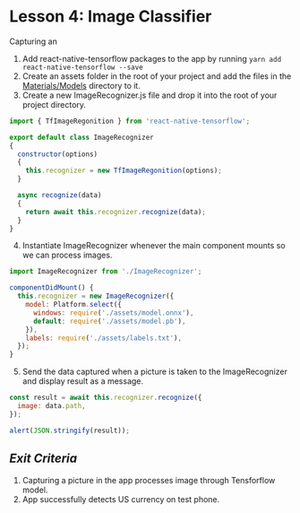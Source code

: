 # Lesson 4: Image Classifier
Capturing an 

1. Add react-native-tensorflow packages to the app by running `yarn add react-native-tensorflow --save`
2. Create an assets folder in the root of your project and add the files in the [Materials/Models](Materials/Models) directory to it.
3. Create a new ImageRecognizer.js file and drop it into the root of your project directory.
```javascript
import { TfImageRegonition } from 'react-native-tensorflow';

export default class ImageRecognizer
{
  constructor(options)
  {
    this.recognizer = new TfImageRegonition(options);
  }

  async recognize(data)
  {
    return await this.recognizer.recognize(data);
  }
}
```

4. Instantiate ImageRecognizer whenever the main component mounts so we can process images.
```javascript
import ImageRecognizer from './ImageRecognizer';

componentDidMount() {
  this.recognizer = new ImageRecognizer({
    model: Platform.select({
      windows: require('./assets/model.onnx'),
      default: require('./assets/model.pb'),
    }),
    labels: require('./assets/labels.txt'),
  });
}
```
5. Send the data captured when a picture is taken to the ImageRecognizer and display result as a message.
```javascript
const result = await this.recognizer.recognize({
  image: data.path,
});

alert(JSON.stringify(result));
```

## _Exit Criteria_
1. Capturing a picture in the app processes image through Tensforflow model.
2. App successfully detects US currency on test phone.